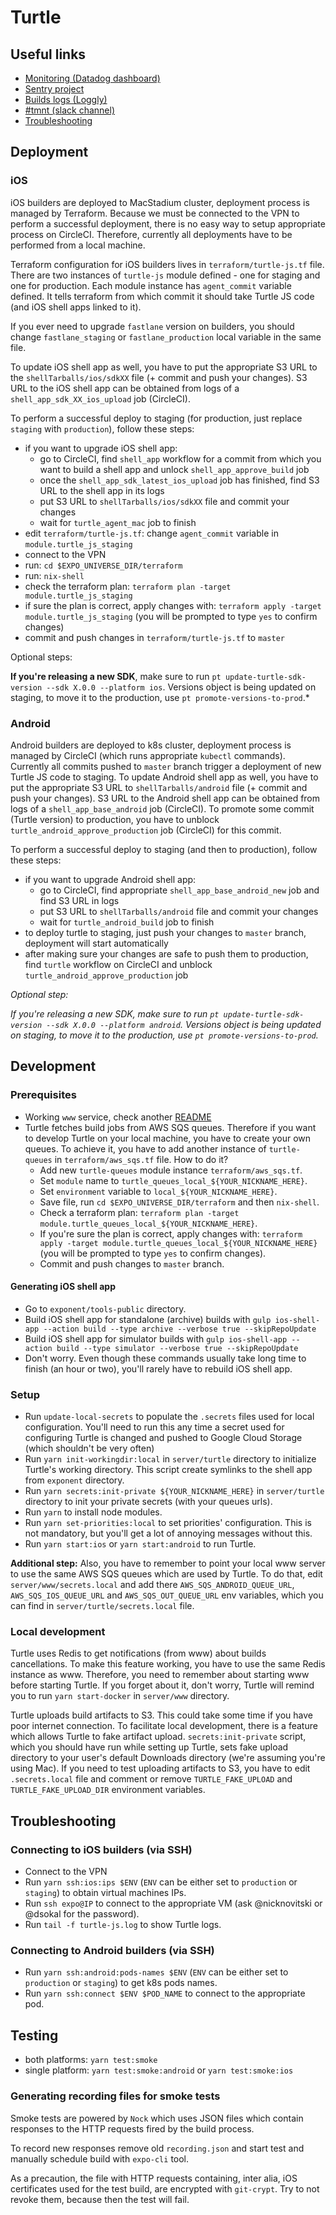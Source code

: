 # Turtle

## Useful links

- [Monitoring (Datadog dashboard)](https://app.datadoghq.com/screen/342034/turtle-queues?live=true)
- [Sentry project](https://sentry.io/expoio/turtle-js/?environment=production)
- [Builds logs (Loggly)](https://exponent.loggly.com/)
- [#tmnt (slack channel)](slack://channel?team=T1QLCLN30&id=C7ZTEVBB3)
- [Troubleshooting](#Troubleshooting)

## Deployment

### iOS

iOS builders are deployed to MacStadium cluster, deployment process is managed by Terraform. Because we must be connected to the VPN to perform a successful deployment, there is no easy way to setup appropriate process on CircleCI. Therefore, currently all deployments have to be performed from a local machine.

Terraform configuration for iOS builders lives in `terraform/turtle-js.tf` file. There are two instances of `turtle-js` module defined - one for staging and one for production. Each module instance has `agent_commit` variable defined. It tells terraform from which commit it should take Turtle JS code (and iOS shell apps linked to it).

If you ever need to upgrade `fastlane` version on builders, you should change `fastlane_staging` or `fastlane_production` local variable in the same file.

To update iOS shell app as well, you have to put the appropriate S3 URL to the  `shellTarballs/ios/sdkXX` file (+ commit and push your changes). S3 URL to the iOS shell app can be obtained from logs of a `shell_app_sdk_XX_ios_upload` job (CircleCI).

To perform a successful deploy to staging (for production, just replace `staging` with `production`), follow these steps:
- if you want to upgrade iOS shell app:
  * go to CircleCI, find `shell_app` workflow for a commit from which you want to build a shell app and unlock `shell_app_approve_build` job
  * once the `shell_app_sdk_latest_ios_upload` job has finished, find S3 URL to the shell app in its logs
  * put S3 URL to `shellTarballs/ios/sdkXX` file and commit your changes
  * wait for `turtle_agent_mac` job to finish
- edit `terraform/turtle-js.tf`: change `agent_commit` variable in `module.turtle_js_staging`
- connect to the VPN
- run: `cd $EXPO_UNIVERSE_DIR/terraform`
- run: `nix-shell`
- check the terraform plan: `terraform plan -target module.turtle_js_staging`
- if sure the plan is correct, apply changes with: `terraform apply -target module.turtle_js_staging` (you will be prompted to type `yes` to confirm changes)
- commit and push changes in `terraform/turtle-js.tf` to `master`

Optional steps:

**If you're releasing a new SDK**, make sure to run `pt update-turtle-sdk-version --sdk X.0.0 --platform ios`. Versions object is being updated on staging, to move it to the production, use `pt promote-versions-to-prod`.*

### Android

Android builders are deployed to k8s cluster, deployment process is managed by CircleCI (which runs appropriate `kubectl` commands). Currently all commits pushed to `master` branch trigger a deployment of new Turtle JS code to staging. To update Android shell app as well, you have to put the appropriate S3 URL to `shellTarballs/android` file (+ commit and push your changes). S3 URL to the Android shell app can be obtained from logs of a `shell_app_base_android` job (CircleCI). To promote some commit (Turtle version) to production, you have to unblock `turtle_android_approve_production` job (CircleCI) for this commit.

To perform a successful deploy to staging (and then to production), follow these steps:
- if you want to upgrade Android shell app:
  * go to CircleCI, find appropriate `shell_app_base_android_new` job and find S3 URL in logs
  * put S3 URL to `shellTarballs/android` file and commit your changes
  * wait for `turtle_android_build` job to finish
- to deploy turtle to staging, just push your changes to `master` branch, deployment will start automatically
- after making sure your changes are safe to push them to production, find `turtle` workflow on CircleCI and unblock `turtle_android_approve_production` job

*Optional step:*

*If you're releasing a new SDK, make sure to run `pt update-turtle-sdk-version --sdk X.0.0 --platform android`. Versions object is being updated on staging, to move it to the production, use `pt promote-versions-to-prod`.*

## Development

### Prerequisites

- Working `www` service, check another [README](../www/README.md)
- Turtle fetches build jobs from AWS SQS queues. Therefore if you want to develop Turtle on your local machine, you have to create your own queues. To achieve it, you have to add another instance of `turtle-queues` in `terraform/aws_sqs.tf` file. How to do it?
  * Add new `turtle-queues` module instance `terraform/aws_sqs.tf`.
  * Set `module` name to `turtle_queues_local_${YOUR_NICKNAME_HERE}`.
  * Set `environment` variable to `local_${YOUR_NICKNAME_HERE}`.
  * Save file, run `cd $EXPO_UNIVERSE_DIR/terraform` and then `nix-shell`.
  * Check a terraform plan: `terraform plan -target module.turtle_queues_local_${YOUR_NICKNAME_HERE}`.
  * If you're sure the plan is correct, apply changes with: `terraform apply -target module.turtle_queues_local_${YOUR_NICKNAME_HERE}` (you will be prompted to type `yes` to confirm changes).
  * Commit and push changes to `master` branch.

#### Generating iOS shell app

- Go to `exponent/tools-public` directory.
- Build iOS shell app for standalone (archive) builds with `gulp ios-shell-app --action build --type archive --verbose true --skipRepoUpdate`
- Build iOS shell app for simulator builds with `gulp ios-shell-app --action build --type simulator --verbose true --skipRepoUpdate`
- Don't worry. Even though these commands usually take long time to finish (an hour or two), you'll rarely have to rebuild iOS shell app.

### Setup

- Run `update-local-secrets` to populate the `.secrets` files used for local configuration. You'll need to run this any time a secret used for configuring Turtle is changed and pushed to Google Cloud Storage (which shouldn't be very often)
- Run `yarn init-workingdir:local` in `server/turtle` directory to initialize Turtle's working directory. This script create symlinks to the shell app from `exponent` directory.
- Run `yarn secrets:init-private ${YOUR_NICKNAME_HERE}` in `server/turtle` directory to init your private secrets (with your queues urls).
- Run `yarn` to install node modules.
- Run `yarn set-priorities:local` to set priorities' configuration. This is not mandatory, but you'll get a lot of annoying messages without this.
- Run `yarn start:ios` or `yarn start:android` to run Turtle.

**Additional step:**
Also, you have to remember to point your local www server to use the same AWS SQS queues which are used by Turtle. To do that, edit `server/www/secrets.local` and add there `AWS_SQS_ANDROID_QUEUE_URL`, `AWS_SQS_IOS_QUEUE_URL` and `AWS_SQS_OUT_QUEUE_URL` env variables, which you can find in `server/turtle/secrets.local` file.

### Local development

Turtle uses Redis to get notifications (from www) about builds cancellations. To make this feature working, you have to use the same Redis instance as www. Therefore, you need to remember about starting www before starting Turtle. If you forget about it, don't worry, Turtle will remind you to run `yarn start-docker` in `server/www` directory.

Turtle uploads build artifacts to S3. This could take some time if you have poor internet connection. To facilitate local development, there is a feature which allows Turtle to fake artifact upload. `secrets:init-private` script, which you should have run while setting up Turtle, sets fake upload directory to your user's default Downloads directory (we're assuming you're using Mac). If you need to test uploading artifacts to S3, you have to edit `.secrets.local` file and comment or remove `TURTLE_FAKE_UPLOAD` and `TURTLE_FAKE_UPLOAD_DIR` environment variables.

## Troubleshooting

### Connecting to iOS builders (via SSH)
- Connect to the VPN
- Run `yarn ssh:ios:ips $ENV` (`ENV` can be either set to `production` or `staging`) to obtain virtual machines IPs.
- Run `ssh expo@IP` to connect to the appropriate VM (ask @nicknovitski or @dsokal for the password).
- Run `tail -f turtle-js.log` to show Turtle logs.

### Connecting to Android builders (via SSH)
- Run `yarn ssh:android:pods-names $ENV` (`ENV` can be either set to `production` or `staging`) to get k8s pods names.
- Run `yarn ssh:connect $ENV $POD_NAME` to connect to the appropriate pod.

## Testing
- both platforms: `yarn test:smoke`
- single platform: `yarn test:smoke:android` or `yarn test:smoke:ios` 

### Generating recording files for smoke tests

Smoke tests are powered by `Nock` which uses JSON files which contain responses to the HTTP requests fired by the build process.

To record new responses remove old `recording.json` and start test and manually schedule build with `expo-cli` tool.

As a precaution, the file with HTTP requests containing, inter alia, iOS certificates used for the test build, are 
encrypted with `git-crypt`. Try to not revoke them, because then the test will fail.
